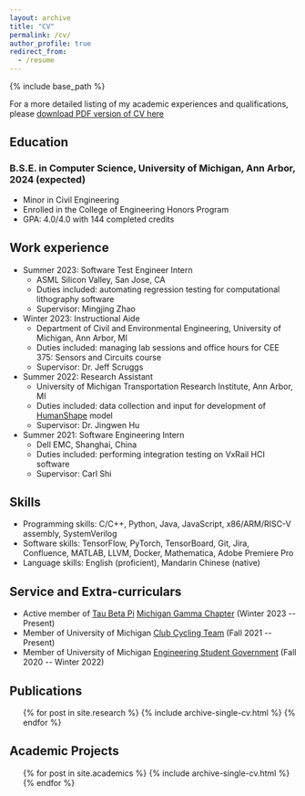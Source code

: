 ```yaml
---
layout: archive
title: "CV"
permalink: /cv/
author_profile: true
redirect_from:
  - /resume
---
```


{% include base_path %}

For a more detailed listing of my academic experiences and qualifications, please [download PDF version of CV here](http://www-personal.umich.edu/~peijli/files/CV.pdf)

## Education

### B.S.E. in Computer Science, University of Michigan, Ann Arbor, 2024 (expected)

- Minor in Civil Engineering
- Enrolled in the College of Engineering Honors Program
- GPA: 4.0/4.0 with 144 completed credits

## Work experience

- Summer 2023: Software Test Engineer Intern
  - ASML Silicon Valley, San Jose, CA
  - Duties included: automating regression testing for computational lithography software
  - Supervisor: Mingjing Zhao
- Winter 2023: Instructional Aide
  - Department of Civil and Environmental Engineering, University of Michigan, Ann Arbor, MI
  - Duties included: managing lab sessions and office hours for CEE 375: Sensors and Circuits course
  - Supervisor: Dr. Jeff Scruggs
- Summer 2022: Research Assistant
  - University of Michigan Transportation Research Institute, Ann Arbor, MI
  - Duties included: data collection and input for development of [HumanShape](http://humanshape.org) model
  - Supervisor: Dr. Jingwen Hu
- Summer 2021: Software Engineering Intern
  - Dell EMC, Shanghai, China
  - Duties included: performing integration testing on VxRail HCI software
  - Supervisor: Carl Shi

## Skills

- Programming skills: C/C++, Python, Java, JavaScript, x86/ARM/RISC-V assembly, SystemVerilog
- Software skills: TensorFlow, PyTorch, TensorBoard, Git, Jira, Confluence, MATLAB, LLVM, Docker, Mathematica, Adobe Premiere Pro
- Language skills: English (proficient), Mandarin Chinese (native)

## Service and Extra-curriculars

- Active member of [Tau Beta Pi](https://www.tbp.org/home.cfm) [Michigan Gamma Chapter](https://tbp.engin.umich.edu) (Winter 2023 -- Present)
- Member of University of Michigan [Club Cycling Team](https://www.umcycling.org) (Fall 2021 -- Present)
- Member of University of Michigan [Engineering Student Government](https://esg.engin.umich.edu) (Fall 2020 -- Winter 2022)

## Publications

  <ul>{% for post in site.research %}
    {% include archive-single-cv.html %}
  {% endfor %}</ul>
  
## Academic Projects

  <ul>{% for post in site.academics %}
    {% include archive-single-cv.html %}
  {% endfor %}</ul>

